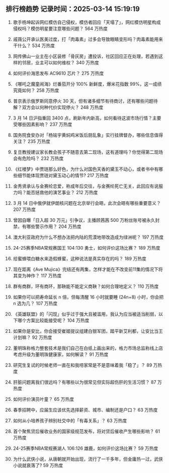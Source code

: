 
## 排行榜趋势 记录时间：2025-03-14 15:19:19
  
  1. 歌手杨坤起诉网红模仿自己侵权，模仿者回应「天塌了」，网红模仿明星构成侵权吗？模仿明星要注意哪些问题？ 564 万热度
    
  2. 戚薇公开承认医美过度，打「肉毒素」过多会导致眼睛变形吗？肉毒素能用来干什么？ 534 万热度
    
  3. 网传佛山一业主在小区装修「骨灰房」遭投诉，社区回应正在处理，若遇到这样的邻居，业主可以如何维权？ 340 万热度
    
  4. 如何评价海思发布 AC9610 芯片？ 275 万热度
    
  5. 《哪吒之魔童闹海》烂番茄开分 100% 新鲜度，爆米花指数 99%，这一成绩究竟如何？ 258 万热度
    
  6. 普京表示俄罗斯同意停火 30 天，但有诸多细节有待商讨，还有哪些问题待解？双方会以何种代价实现停火？ 248 万热度
    
  7. 3 月 14 日沪指重回 3400 点，刷新年内新高，如何看待这波市场行情？主要受哪些因素影响？ 237 万热度
    
  8. 国务院食安办对「杨铭宇黄焖鸡米饭后厨乱象」实行挂牌督办，哪些信息值得关注？ 235 万热度
    
  9. 复旦教授建议家长教会孩子不随意去第二现场，这有道理吗？你觉得第二现场会有危险吗？ 232 万热度
    
  10. 《红楼梦》中贾琏那么好色，为什么对国色天香的黛玉不动心，或者书中有哪些细节能体现贾琏对黛玉动心的情节? 217 万热度
    
  11. 金秀贤承认与金赛纶恋爱，称成年后交往，与金赛纶死亡无关，此回应有说服力吗？能否拯救他的演艺事业？ 212 万热度
    
  12. 3 月 14 日中俄伊就伊朗核问题在北京举行会晤，此次会晤有哪些重要意义？ 207 万热度
    
  13. 曾因自曝「日入超 30 万元」引争议，主播顾茜茜 500 万粉丝账号被永久封禁，有哪些警示作用？ 204 万热度
    
  14. 澳大利亚政府为什么不想办法把内陆的荒漠地带改造成为绿洲呢？ 197 万热度
    
  15. 24-25赛季NBA常规赛国王 104:130 勇士，如何评价这场比赛？ 189 万热度
    
  16. 给蜜蜂喂白糖水来造假蜂蜜，这种说法是真实存在的吗？ 189 万热度
    
  17. 现在距离《Ave Mujica》完结还有两集，怎样才能在不改变前11集的情况下将其变为神作？ 117 万热度
    
  18. 群有商群，环有商环，那鞅能不能定义商鞅？如何合理地定义？ 110 万热度
    
  19. 如果你可以把寿命延长 n 倍，但每清醒 16 小时就要睡 (24n+8) 小时，你会把 n 选为几？ 107 万热度
    
  20. 《英雄联盟》的「闪现」似乎过于强大且被滥用，我认为应当被适当削弱，以下哪个方案比较能接受呢？ 104 万热度
    
  21. 如果你是安比，你会接受崔姬提议组建白银军团，踏平新艾利都，让安比当王计划嘛？ 92 万热度
    
  22. 董明珠称格力整套技术是我们自己在白纸上画出来的，格力市场总监称线上店考虑升级为董明珠健康家，如何解读？ 91 万热度
    
  23. 研究生复试的时候老师一直在和我唠家常是不是意味着我「稳了」？ 89 万热度
    
  24. 肝脏问题离我们很远吗？有哪些以为很常见但实际超伤肝的生活习惯？ 87 万热度
    
  25. 如何评价演员叶童？ 65 万热度
    
  26. 春季招聘中，应届生应该优先选择薪资、城市、编制还是户口？ 63 万热度
    
  27. 如何从小培养孩子辨别社交中的「有毒关系」？ 63 万热度
    
  28. 首个聚焦贷后催收业务的国家级规范发布，将对贷后催收产生哪些影响？ 61 万热度
    
  29. 24-25赛季NBA常规赛湖人 106:126 雄鹿，如何评价这场比赛？ 59 万热度
    
  30. 为什么武侠小说，从唐朝就开始出现，流行了一千多年，但金庸热一过，武侠小说就衰落了? 59 万热度
    